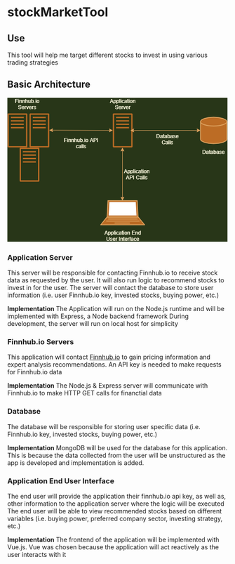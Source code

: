 # stockMarketTool

## Use
This tool will help me target different stocks to invest in using various trading strategies

## Basic Architecture
![Basic Architecture](archDocs/basicArchDiagram.png)

### Application Server
This server will be responsible for contacting Finnhub.io to receive stock data as requested by the user.
It will also run logic to recommend stocks to invest in for the user.
The server will contact the database to store user information (i.e. user Finnhub.io key, invested stocks, buying power, etc.)

**Implementation**
The Application will run on the Node.js runtime and will be implemented with Express, a Node backend framework
During development, the server will run on local host for simplicity

### Finnhub.io Servers
This application will contact [Finnhub.io](finnhub.io) to gain pricing information and expert analysis recommendations.
An API key is needed to make requests for Finnhub.io data

**Implementation**
The Node.js & Express server will communicate with Finnhub.io to make HTTP GET calls for financtial data

### Database
The database will be responsible for storing user specific data (i.e. Finnhub.io key, invested stocks, buying power, etc.)

**Implementation**
MongoDB will be used for the database for this application. This is because the data collected from the user will be unstructured as the app is developed and implementation is added.

### Application End User Interface
The end user will provide the application their finnhub.io api key, as well as, other information to the application server where the logic will be executed
The end user will be able to view recommended stocks based on different variables (i.e. buying power, preferred company sector, investing strategy, etc.)

**Implementation**
The frontend of the application will be implemented with Vue.js. Vue was chosen because the application will act reactively as the user interacts with it


